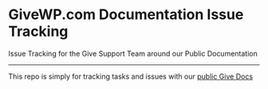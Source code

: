 # GiveWP.com Documentation Issue Tracking
Issue Tracking for the Give Support Team around our Public Documentation
____

This repo is simply for tracking tasks and issues with our [public Give Docs](https://givewp.com/documentation)
